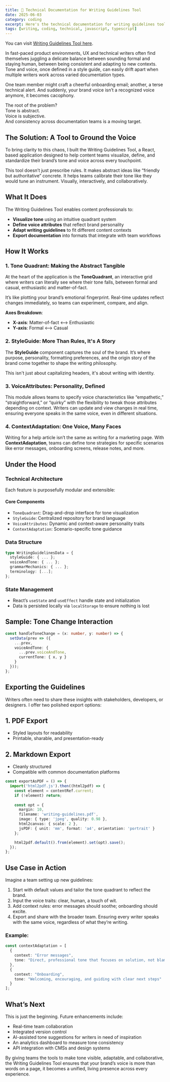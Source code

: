 ```yaml
---
title: 🔐 Technical Documentation for Writing Guidelines Tool
date: 2025-06-03
category: coding
excerpt: Here's the technical documentation for writing guidelines tool that I build inside this website. I aim to help writers with familiar tools.
tags: [writing, coding, technical, javascript, typescript]
---
```


You can visit [Writing Guidelines Tool here](/writing-guidelines).

In fast-paced product environments, UX and technical writers often find themselves juggling a delicate balance between sounding formal and staying human, between being consistent and adapting to new contexts. Tone and voice, once defined in a style guide, can easily drift apart when multiple writers work across varied documentation types.

One team member might craft a cheerful onboarding email; another, a terse technical alert. And suddenly, your brand voice isn’t a recognized voice anymore, it becomes cacophony.

The root of the problem?  
Tone is abstract.  
Voice is subjective.  
And consistency across documentation teams is a moving target.

## The Solution: A Tool to Ground the Voice
To bring clarity to this chaos, I built the Writing Guidelines Tool, a React, based application designed to help content teams visualize, define, and standardize their brand’s tone and voice across every touchpoint.

This tool doesn’t just prescribe rules. It makes abstract ideas like “friendly but authoritative” concrete. It helps teams calibrate their tone like they would tune an instrument. Visually, interactively, and collaboratively.

## What It Does
The Writing Guidelines Tool enables content professionals to:
- **Visualize tone** using an intuitive quadrant system
- **Define voice attributes** that reflect brand personality
- **Adapt writing guidelines** to fit different content contexts
- **Export documentation** into formats that integrate with team workflows

## How It Works
### 1. Tone Quadrant: Making the Abstract Tangible
At the heart of the application is the **ToneQuadrant**, an interactive grid where writers can literally see where their tone falls, between formal and casual, enthusiastic and matter-of-fact.

It’s like plotting your brand’s emotional fingerprint. Real-time updates reflect changes immediately, so teams can experiment, compare, and align.

**Axes Breakdown**:
- **X-axis**: Matter-of-fact ⟷ Enthusiastic
- **Y-axis**: Formal ⟷ Casual

### 2. StyleGuide: More Than Rules, It's A Story
The **StyleGuide** component captures the soul of the brand. It’s where purpose, personality, formatting preferences, and the origin story of the brand come together to shape the writing philosophy.

This isn't just about capitalizing headers, it's about writing with identity.

### 3. VoiceAttributes: Personality, Defined
This module allows teams to specify voice characteristics like “empathetic,” “straightforward,” or “quirky” with the flexibility to tweak those attributes depending on context. Writers can update and view changes in real time, ensuring everyone speaks in the same voice, even in different situations.

### 4. ContextAdaptation: One Voice, Many Faces
Writing for a help article isn’t the same as writing for a marketing page. With **ContextAdaptation**, teams can define tone strategies for specific scenarios like error messages, onboarding screens, release notes, and more.

## Under the Hood
### Technical Architecture
Each feature is purposefully modular and extensible:

#### Core Components
- `ToneQuadrant`: Drag-and-drop interface for tone visualization
- `StyleGuide`: Centralized repository for brand language
- `VoiceAttributes`: Dynamic and context-aware personality traits
- `ContextAdaptation`: Scenario-specific tone guidance


### Data Structure
```typescript
type WritingGuidelinesData = {
  styleGuide: { ... };
  voiceAndTone: { ... };
  grammarMechanics: { ... };
  terminology: [...];
};
```

### State Management
- React’s `useState` and `useEffect` handle state and initialization
- Data is persisted locally via `localStorage` to ensure nothing is lost

## Sample: Tone Change Interaction
```typescript
const handleToneChange = (x: number, y: number) => {
  setData(prev => ({
    ...prev,
    voiceAndTone: {
      ...prev.voiceAndTone,
      currentTone: { x, y }
    }
  }));
};
```

## Exporting the Guidelines
Writers often need to share these insights with stakeholders, developers, or designers. I offer two polished export options:

## 1. PDF Export
- Styled layouts for readability
- Printable, sharable, and presentation-ready

## 2. Markdown Export
- Cleanly structured
- Compatible with common documentation platforms

```typescript
const exportAsPDF = () => {
  import('html2pdf.js').then((html2pdf) => {
    const element = contentRef.current;
    if (!element) return;
    
    const opt = {
      margin: 10,
      filename: 'writing-guidelines.pdf',
      image: { type: 'jpeg', quality: 0.98 },
      html2canvas: { scale: 2 },
      jsPDF: { unit: 'mm', format: 'a4', orientation: 'portrait' }
    };

    html2pdf.default().from(element).set(opt).save();
  });
};
```
## Use Case in Action
Imagine a team setting up new guidelines:
1. Start with default values and tailor the tone quadrant to reflect the brand.
2. Input the voice traits: clear, human, a touch of wit.
3. Add context rules: error messages should soothe; onboarding should excite.
4. Export and share with the broader team. Ensuring every writer speaks with the same voice, regardless of what they’re writing.

### Example:
```typescript
const contextAdaptation = [
  { 
    context: "Error messages",
    tone: "Direct, professional tone that focuses on solution, not blame"
  },
  {
    context: "Onboarding",
    tone: "Welcoming, encouraging, and guiding with clear next steps"
  }
];
```

## What’s Next
This is just the beginning. Future enhancements include:
- Real-time team collaboration
- Integrated version control
- AI-assisted tone suggestions for writers in need of inspiration
- An analytics dashboard to measure tone consistency
- API integration with CMSs and design systems

By giving teams the tools to make tone visible, adaptable, and collaborative, the Writing Guidelines Tool ensures that your brand’s voice is more than words on a page, it becomes a unified, living presence across every experience.